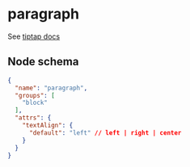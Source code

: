 # paragraph

See [tiptap docs](https://tiptap.dev/api/nodes/paragraph)

## Node schema

```json
{
  "name": "paragraph",
  "groups": [
    "block"
  ],
  "attrs": {
    "textAlign": {
      "default": "left" // left | right | center
    }
  }
}
```
